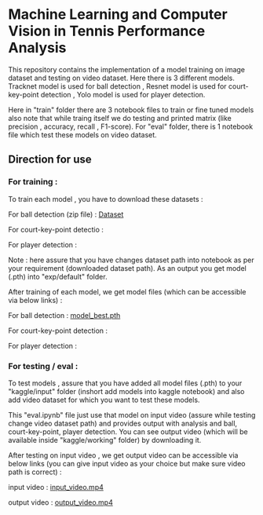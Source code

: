 # Machine Learning and Computer Vision in Tennis Performance Analysis

This repository contains the implementation of a model training on image dataset and testing on video dataset. Here there is 3 different models. Tracknet model is used for ball detection , Resnet model is used for court-key-point detection , Yolo model is used for player detection.

Here in "train" folder there are 3 notebook files to train or fine tuned models also note that while traing itself we do testing and printed matrix (like precision , accuracy, recall , F1-score). For "eval" folder, there is 1 notebook file which test these models on video dataset.

## Direction for use

### For training :

To train each model , you have to download these datasets :

For ball detection (zip file) : [Dataset](https://drive.google.com/file/d/1mcsZDjBdRJ91dJiZ7eXTCdvLPJ_P9LFt/view?usp=sharing)

For court-key-point detectio : []()

For player detection : []()

Note : here assure that you have changes dataset path into notebook as per your requirement (downloaded dataset path).
As an output you get model (.pth) into "exp/default" folder. 

After training of each model, we get model files (which can be accessible via below links) :

For ball detection : [model_best.pth](https://drive.google.com/file/d/1kNwgy7nAiKn9IJU1qYUfbiuVwnCbPPBM/view?usp=sharing)

For court-key-point detection : []()

For player detection : []()
 

### For testing / eval :

To test models , assure that you have added all model files (.pth) to your "kaggle/input" folder (inshort add models into kaggle notebook) and also add video dataset for which you want to test these models. 

This "eval.ipynb" file just use that model on input video (assure while testing change video dataset path) and provides output with analysis and ball, court-key-point, player detection. You can see output video (which will be available inside "kaggle/working" folder) by downloading it.

After testing on input video , we get output video can be accessible via below links (you can give input video as your choice but make sure video path is correct) :

input video : [input_video.mp4](https://drive.google.com/file/d/1H0FNu3gpKHrlxCWOv1aImdkOaha59Q26/view?usp=sharing)

output video : [output_video.mp4](https://drive.google.com/file/d/13ilxhBdU2KCpxK01PEbdXrpRBgPOVeX5/view?usp=sharing)

